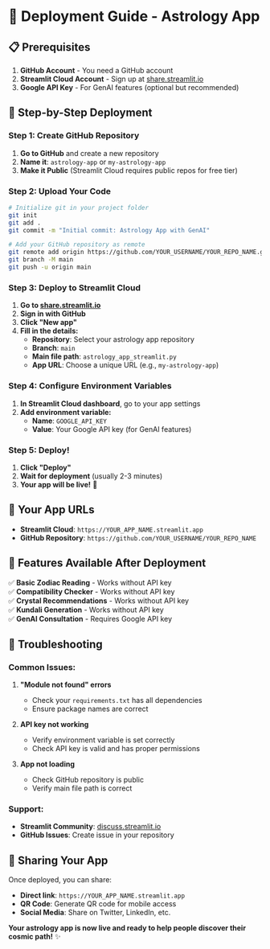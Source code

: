 # 🚀 Deployment Guide - Astrology App

## 📋 Prerequisites

1. **GitHub Account** - You need a GitHub account
2. **Streamlit Cloud Account** - Sign up at [share.streamlit.io](https://share.streamlit.io)
3. **Google API Key** - For GenAI features (optional but recommended)

## 🔧 Step-by-Step Deployment

### Step 1: Create GitHub Repository

1. **Go to GitHub** and create a new repository
2. **Name it**: `astrology-app` or `my-astrology-app`
3. **Make it Public** (Streamlit Cloud requires public repos for free tier)

### Step 2: Upload Your Code

```bash
# Initialize git in your project folder
git init
git add .
git commit -m "Initial commit: Astrology App with GenAI"

# Add your GitHub repository as remote
git remote add origin https://github.com/YOUR_USERNAME/YOUR_REPO_NAME.git
git branch -M main
git push -u origin main
```

### Step 3: Deploy to Streamlit Cloud

1. **Go to [share.streamlit.io](https://share.streamlit.io)**
2. **Sign in with GitHub**
3. **Click "New app"**
4. **Fill in the details:**
   - **Repository**: Select your astrology app repository
   - **Branch**: `main`
   - **Main file path**: `astrology_app_streamlit.py`
   - **App URL**: Choose a unique URL (e.g., `my-astrology-app`)

### Step 4: Configure Environment Variables

1. **In Streamlit Cloud dashboard**, go to your app settings
2. **Add environment variable:**
   - **Name**: `GOOGLE_API_KEY`
   - **Value**: Your Google API key (for GenAI features)

### Step 5: Deploy!

1. **Click "Deploy"**
2. **Wait for deployment** (usually 2-3 minutes)
3. **Your app will be live!** 🌟

## 🔗 Your App URLs

- **Streamlit Cloud**: `https://YOUR_APP_NAME.streamlit.app`
- **GitHub Repository**: `https://github.com/YOUR_USERNAME/YOUR_REPO_NAME`

## 🎯 Features Available After Deployment

✅ **Basic Zodiac Reading** - Works without API key  
✅ **Compatibility Checker** - Works without API key  
✅ **Crystal Recommendations** - Works without API key  
✅ **Kundali Generation** - Works without API key  
✅ **GenAI Consultation** - Requires Google API key  

## 🔧 Troubleshooting

### Common Issues:

1. **"Module not found" errors**
   - Check your `requirements.txt` has all dependencies
   - Ensure package names are correct

2. **API key not working**
   - Verify environment variable is set correctly
   - Check API key is valid and has proper permissions

3. **App not loading**
   - Check GitHub repository is public
   - Verify main file path is correct

### Support:
- **Streamlit Community**: [discuss.streamlit.io](https://discuss.streamlit.io)
- **GitHub Issues**: Create issue in your repository

## 🌟 Sharing Your App

Once deployed, you can share:
- **Direct link**: `https://YOUR_APP_NAME.streamlit.app`
- **QR Code**: Generate QR code for mobile access
- **Social Media**: Share on Twitter, LinkedIn, etc.

**Your astrology app is now live and ready to help people discover their cosmic path!** ✨ 